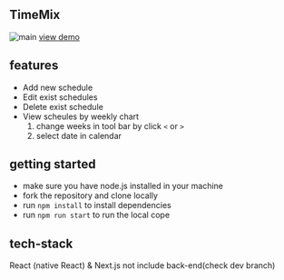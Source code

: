 ## TimeMix
![main](https://user-images.githubusercontent.com/19667181/201495320-b9533845-531d-457f-b9f2-a61218f4a09a.png)
[view demo](https://timemix.vercel.app/)
## features
- Add new schedule
- Edit exist schedules
- Delete exist schedule
- View scheules by weekly chart
    1. change weeks in tool bar by click `<` or `>`
    2. select date in calendar

## getting started
- make sure you have node.js installed in your machine
- fork the repository and clone locally
- run `npm install` to install dependencies
- run `npm run start` to run the local cope

## tech-stack
React (native React) & Next.js
not include back-end(check dev branch)


